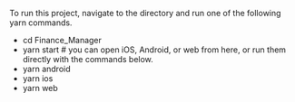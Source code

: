 To run this project, navigate to the directory and run one of the following yarn commands.

- cd Finance_Manager
- yarn start # you can open iOS, Android, or web from here, or run them directly with the commands below.
- yarn android
- yarn ios
- yarn web